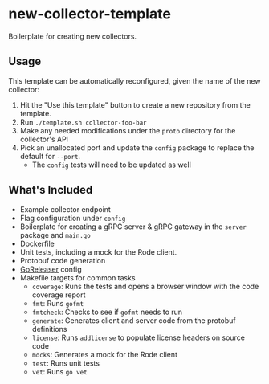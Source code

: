 # new-collector-template

Boilerplate for creating new collectors.

## Usage

This template can be automatically reconfigured, given the name of the new collector:

1. Hit the "Use this template" button to create a new repository from the template.
1. Run `./template.sh collector-foo-bar`
1. Make any needed modifications under the `proto` directory for the collector's API
1. Pick an unallocated port and update the `config` package to replace the default for `--port`.
    - The `config` tests will need to be updated as well

## What's Included

- Example collector endpoint
- Flag configuration under `config`
- Boilerplate for creating a gRPC server & gRPC gateway in the `server` package and `main.go` 
- Dockerfile
- Unit tests, including a mock for the Rode client. 
- Protobuf code generation
- [GoReleaser](https://goreleaser.com/) config  
- Makefile targets for common tasks
    - `coverage`: Runs the tests and opens a browser window with the code coverage report
    - `fmt`: Runs `gofmt`
    - `fmtcheck`: Checks to see if `gofmt` needs to run
    - `generate`: Generates client and server code from the protobuf definitions    
    - `license`: Runs `addlicense` to populate license headers on source code
    - `mocks`: Generates a mock for the Rode client    
    - `test`: Runs unit tests
    - `vet`: Runs `go vet`
